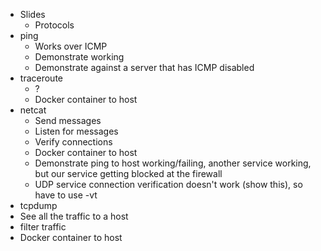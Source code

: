 * Slides
  * Protocols
* ping
  * Works over ICMP
  * Demonstrate working
  * Demonstrate against a server that has ICMP disabled
* traceroute
  * ?
  * Docker container to host
* netcat
  * Send messages
  * Listen for messages
  * Verify connections
  * Docker container to host
  * Demonstrate ping to host working/failing, another service working, but our service getting blocked at the firewall
  * UDP service connection verification doesn't work (show this), so have to use -vt
* tcpdump
 * See all the traffic to a host
 * filter traffic
 * Docker container to host

